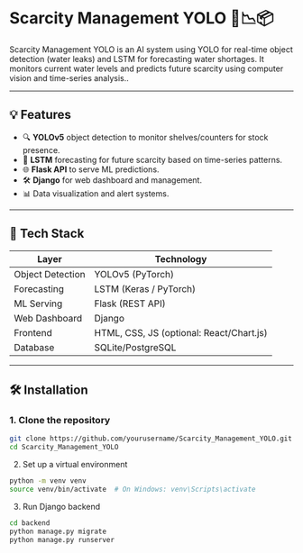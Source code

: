 # Scarcity Management YOLO 🧠📉📦

Scarcity Management YOLO is an AI system using YOLO for real-time object detection (water leaks) and LSTM for forecasting water shortages. It monitors current water levels and predicts future scarcity using computer vision and time-series analysis..

---

## 💡 Features

- 🔍 **YOLOv5** object detection to monitor shelves/counters for stock presence.
- 🔄 **LSTM** forecasting for future scarcity based on time-series patterns.
- 🌐 **Flask API** to serve ML predictions.
- 🛠️ **Django** for web dashboard and management.
- 📊 Data visualization and alert systems.

---

## 🧰 Tech Stack

| Layer         | Technology      |
|---------------|-----------------|
| Object Detection | YOLOv5 (PyTorch) |
| Forecasting    | LSTM (Keras / PyTorch) |
| ML Serving     | Flask (REST API) |
| Web Dashboard  | Django |
| Frontend       | HTML, CSS, JS (optional: React/Chart.js) |
| Database       | SQLite/PostgreSQL |

---

## 🛠 Installation

### 1. Clone the repository

```bash
git clone https://github.com/yourusername/Scarcity_Management_YOLO.git
cd Scarcity_Management_YOLO
```

2. Set up a virtual environment
```bash
python -m venv venv
source venv/bin/activate  # On Windows: venv\Scripts\activate
```

3. Run Django backend
```bash
cd backend
python manage.py migrate
python manage.py runserver
```


